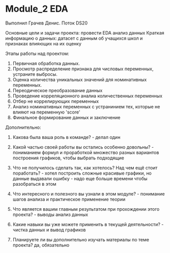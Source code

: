 # Module_2 EDA
Выполнил Грачев Денис. Поток DS20

Основные цели и задачи проекта: провести EDA анализ данных
Краткая информацию о данных: датасет с данным об учащихся школ и признаках влияющих на их оценку

Этапы работы над проектом:
1. Первичная обработка данных. 
2. Просмотр распределение признака для числовых переменных, устраните выбросы.
3. Оценка количества уникальных значений для номинативных переменных.
4. Переодическое преобразование данных
5. Проведение корреляционного аналиа количественных переменных
6. Отбер не коррелирующих переменных
7. Анализ номинативных переменных с устранинием тех, которые не влияют на переменную 'score'
8. Финальное формирование данных и заключение


Дополнительно:
1. Какова была ваша роль в команде? - делал один

2. Какой частью своей работы вы остались особенно довольны? - пониманием формул и проработкой множество разных вариантов построения графиков, чтобы выбрать подходящие

3. Что не получилось сделать так, как хотелось? Над чем ещё стоит поработать? - хотел построить сложные красивые графики, но данные выдавали ошибку - надо еще больше времени чтобы разобраться в этом

4. Что интересного и полезного вы узнали в этом модуле? - понимание шагов анализа и практическое применение теории

5. Что является вашим главным результатом при прохождении этого проекта? - выводы анализ данных

6. Какие навыки вы уже можете применить в текущей деятельности? - чистка данных и вывод графиков

7. Планируете ли вы дополнительно изучать материалы по теме проекта? да, обязательно
